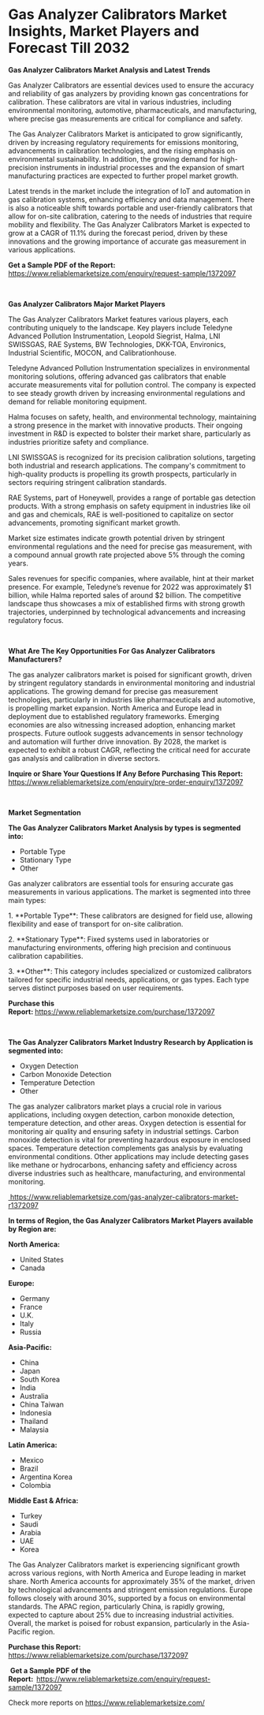 <p><h1>Gas Analyzer Calibrators Market Insights, Market Players and Forecast Till 2032</h1></p><p><strong>Gas Analyzer Calibrators Market Analysis and Latest Trends</strong></p>
<p><p>Gas Analyzer Calibrators are essential devices used to ensure the accuracy and reliability of gas analyzers by providing known gas concentrations for calibration. These calibrators are vital in various industries, including environmental monitoring, automotive, pharmaceuticals, and manufacturing, where precise gas measurements are critical for compliance and safety.</p><p>The Gas Analyzer Calibrators Market is anticipated to grow significantly, driven by increasing regulatory requirements for emissions monitoring, advancements in calibration technologies, and the rising emphasis on environmental sustainability. In addition, the growing demand for high-precision instruments in industrial processes and the expansion of smart manufacturing practices are expected to further propel market growth.</p><p>Latest trends in the market include the integration of IoT and automation in gas calibration systems, enhancing efficiency and data management. There is also a noticeable shift towards portable and user-friendly calibrators that allow for on-site calibration, catering to the needs of industries that require mobility and flexibility. The Gas Analyzer Calibrators Market is expected to grow at a CAGR of 11.1% during the forecast period, driven by these innovations and the growing importance of accurate gas measurement in various applications.</p></p>
<p><strong>Get a Sample PDF of the Report:&nbsp;</strong> <a href="https://www.reliablemarketsize.com/enquiry/request-sample/1372097?utm_campaign=2753&utm_medium=2&utm_source=Github&utm_content=ia&utm_term=22032025&utm_id=gas-analyzer-calibrators">https://www.reliablemarketsize.com/enquiry/request-sample/1372097</a></p>
<p>&nbsp;</p>
<p><strong>Gas Analyzer Calibrators Major Market Players</strong></p>
<p><p>The Gas Analyzer Calibrators Market features various players, each contributing uniquely to the landscape. Key players include Teledyne Advanced Pollution Instrumentation, Leopold Siegrist, Halma, LNI SWISSGAS, RAE Systems, BW Technologies, DKK-TOA, Environics, Industrial Scientific, MOCON, and Calibrationhouse.</p><p>Teledyne Advanced Pollution Instrumentation specializes in environmental monitoring solutions, offering advanced gas calibrators that enable accurate measurements vital for pollution control. The company is expected to see steady growth driven by increasing environmental regulations and demand for reliable monitoring equipment.</p><p>Halma focuses on safety, health, and environmental technology, maintaining a strong presence in the market with innovative products. Their ongoing investment in R&D is expected to bolster their market share, particularly as industries prioritize safety and compliance.</p><p>LNI SWISSGAS is recognized for its precision calibration solutions, targeting both industrial and research applications. The company's commitment to high-quality products is propelling its growth prospects, particularly in sectors requiring stringent calibration standards.</p><p>RAE Systems, part of Honeywell, provides a range of portable gas detection products. With a strong emphasis on safety equipment in industries like oil and gas and chemicals, RAE is well-positioned to capitalize on sector advancements, promoting significant market growth.</p><p>Market size estimates indicate growth potential driven by stringent environmental regulations and the need for precise gas measurement, with a compound annual growth rate projected above 5% through the coming years.</p><p>Sales revenues for specific companies, where available, hint at their market presence. For example, Teledyne’s revenue for 2022 was approximately $1 billion, while Halma reported sales of around $2 billion. The competitive landscape thus showcases a mix of established firms with strong growth trajectories, underpinned by technological advancements and increasing regulatory focus.</p></p>
<p>&nbsp;</p>
<p><strong>What Are The Key Opportunities For Gas Analyzer Calibrators Manufacturers?</strong></p>
<p><p>The gas analyzer calibrators market is poised for significant growth, driven by stringent regulatory standards in environmental monitoring and industrial applications. The growing demand for precise gas measurement technologies, particularly in industries like pharmaceuticals and automotive, is propelling market expansion. North America and Europe lead in deployment due to established regulatory frameworks. Emerging economies are also witnessing increased adoption, enhancing market prospects. Future outlook suggests advancements in sensor technology and automation will further drive innovation. By 2028, the market is expected to exhibit a robust CAGR, reflecting the critical need for accurate gas analysis and calibration in diverse sectors.</p></p>
<p><strong>Inquire or Share Your Questions If Any Before Purchasing This Report:</strong> <a href="https://www.reliablemarketsize.com/enquiry/pre-order-enquiry/1372097?utm_campaign=2753&utm_medium=2&utm_source=Github&utm_content=ia&utm_term=22032025&utm_id=gas-analyzer-calibrators">https://www.reliablemarketsize.com/enquiry/pre-order-enquiry/1372097</a></p>
<p>&nbsp;</p>
<p><strong>Market Segmentation</strong></p>
<p><strong>The Gas Analyzer Calibrators Market Analysis by types is segmented into:</strong></p>
<p><ul><li>Portable Type</li><li>Stationary Type</li><li>Other</li></ul></p>
<p><p>Gas analyzer calibrators are essential tools for ensuring accurate gas measurements in various applications. The market is segmented into three main types: </p><p>1. **Portable Type**: These calibrators are designed for field use, allowing flexibility and ease of transport for on-site calibration.</p><p>2. **Stationary Type**: Fixed systems used in laboratories or manufacturing environments, offering high precision and continuous calibration capabilities.</p><p>3. **Other**: This category includes specialized or customized calibrators tailored for specific industrial needs, applications, or gas types. Each type serves distinct purposes based on user requirements.</p></p>
<p><strong>Purchase this Report:&nbsp;</strong><a href="https://www.reliablemarketsize.com/purchase/1372097?utm_campaign=2753&utm_medium=2&utm_source=Github&utm_content=ia&utm_term=22032025&utm_id=gas-analyzer-calibrators">https://www.reliablemarketsize.com/purchase/1372097</a></p>
<p>&nbsp;</p>
<p><strong>The Gas Analyzer Calibrators Market Industry Research by Application is segmented into:</strong></p>
<p><ul><li>Oxygen Detection</li><li>Carbon Monoxide Detection</li><li>Temperature Detection</li><li>Other</li></ul></p>
<p><p>The gas analyzer calibrators market plays a crucial role in various applications, including oxygen detection, carbon monoxide detection, temperature detection, and other areas. Oxygen detection is essential for monitoring air quality and ensuring safety in industrial settings. Carbon monoxide detection is vital for preventing hazardous exposure in enclosed spaces. Temperature detection complements gas analysis by evaluating environmental conditions. Other applications may include detecting gases like methane or hydrocarbons, enhancing safety and efficiency across diverse industries such as healthcare, manufacturing, and environmental monitoring.</p></p>
<p><a href="https://www.reliablemarketsize.com/gas-analyzer-calibrators-market-r1372097?utm_campaign=2753&utm_medium=2&utm_source=Github&utm_content=ia&utm_term=22032025&utm_id=gas-analyzer-calibrators">&nbsp;https://www.reliablemarketsize.com/gas-analyzer-calibrators-market-r1372097</a></p>
<p><strong>In terms of Region, the Gas Analyzer Calibrators Market Players available by Region are:</strong></p>
<p>
    <p> <strong> North America: </strong>
        <ul>
            <li>United States</li>
            <li>Canada</li>
        </ul>
        </p> 
    <p> <strong> Europe: </strong>
        <ul>
            <li>Germany</li>
            <li>France</li>
            <li>U.K.</li>
            <li>Italy</li>
            <li>Russia</li>
        </ul>
        </p> 
    <p> <strong> Asia-Pacific: </strong>
        <ul>
            <li>China</li>
            <li>Japan</li>
            <li>South Korea</li>
            <li>India</li>
            <li>Australia</li>
            <li>China Taiwan</li>
            <li>Indonesia</li>
            <li>Thailand</li>
            <li>Malaysia</li>
        </ul>
        </p> 
    <p> <strong> Latin America: </strong>
        <ul>
            <li>Mexico</li>
            <li>Brazil</li>
            <li>Argentina Korea</li>
            <li>Colombia</li>
        </ul>
        </p> 
    <p> <strong> Middle East & Africa: </strong>
        <ul>
            <li>Turkey</li>
            <li>Saudi</li>
            <li>Arabia</li>
            <li>UAE</li>
            <li>Korea</li>
        </ul>
    </p>
    </p>
<p><p>The Gas Analyzer Calibrators market is experiencing significant growth across various regions, with North America and Europe leading in market share. North America accounts for approximately 35% of the market, driven by technological advancements and stringent emission regulations. Europe follows closely with around 30%, supported by a focus on environmental standards. The APAC region, particularly China, is rapidly growing, expected to capture about 25% due to increasing industrial activities. Overall, the market is poised for robust expansion, particularly in the Asia-Pacific region.</p></p>
<p><strong>Purchase this Report: </strong><a href="https://www.reliablemarketsize.com/purchase/1372097?utm_campaign=2753&utm_medium=2&utm_source=Github&utm_content=ia&utm_term=22032025&utm_id=gas-analyzer-calibrators">https://www.reliablemarketsize.com/purchase/1372097</a></p>
<p>&nbsp;<strong>Get a Sample PDF of the Report:&nbsp;&nbsp;</strong><a href="https://www.reliablemarketsize.com/enquiry/request-sample/1372097?utm_campaign=2753&utm_medium=2&utm_source=Github&utm_content=ia&utm_term=22032025&utm_id=gas-analyzer-calibrators">https://www.reliablemarketsize.com/enquiry/request-sample/1372097</a></p>
<p><strong></strong></p>
<p>Check more reports on <a href="https://www.reliablemarketsize.com/?utm_campaign=2753&utm_medium=2&utm_source=Github&utm_content=ia&utm_term=22032025&utm_id=gas-analyzer-calibrators">https://www.reliablemarketsize.com/</a></p>